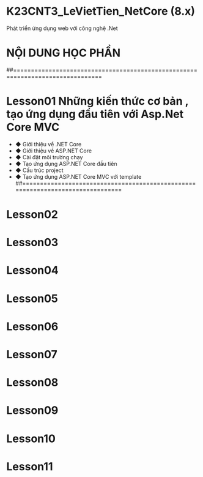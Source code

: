 # K23CNT3_LeVietTien_NetCore (8.x)
Phát triển ứng dụng web với công nghệ .Net
# NỘI DUNG HỌC PHẦN
##===============================================================================
# Lesson01 Những kiến thức cơ bản , tạo  ứng dụng đầu tiên với Asp.Net Core MVC
- ◆ Giới thiệu về .NET Core
- ◆ Giới thiệu về ASP.NET Core
- ◆ Cài đặt môi trường chạy
- ◆ Tạo ứng dụng ASP.NET Core đầu tiên
- ◆ Cấu trúc project
- ◆ Tạo ứng dụng ASP.NET Core MVC với template
##===============================================================================
# Lesson02 

# Lesson03

# Lesson04 

# Lesson05 

# Lesson06 

# Lesson07 

# Lesson08 

# Lesson09 

# Lesson10 

# Lesson11
